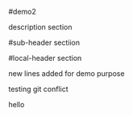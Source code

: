 #demo2

description section

#sub-header sectiion

#local-header section

new lines added for demo purpose

testing git conflict

hello
